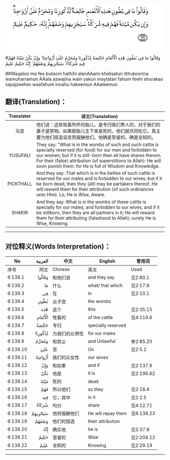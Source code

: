 ![006:139](images/006_139.gif)

#وَقَالُوا مَا فِي بُطُونِ هَٰذِهِ الْأَنْعَامِ خَالِصَةٌ لِذُكُورِنَا وَمُحَرَّمٌ عَلَىٰ أَزْوَاجِنَا ۖ وَإِنْ يَكُنْ مَيْتَةً فَهُمْ فِيهِ شُرَكَاءُ ۚ سَيَجْزِيهِمْ وَصْفَهُمْ ۚ إِنَّهُ حَكِيمٌ عَلِيمٌ

##Waqaloo ma fee butooni hathihi alanAAami khalisatun lithukoorina wamuharramun AAala azwajina wain yakun maytatan fahum feehi shurakao sayajzeehim wasfahum innahu hakeemun AAaleemun 

## 翻译(Translation)：

| Translator | 译文(Translation)                                            |
| :--------: | ------------------------------------------------------------ |
|    马坚    | 他们说：这些牲畜所怀的胎儿，是专归我们男人的，对于我们的妻子是禁物。如果那胎儿生下来是死的，他们就共同吃它。真主要为他们捏造谣言而报酬他们。他确是至睿的，确是全知的。 |
|  YUSUFALI  | They say: "What is in the wombs of such and such cattle is specially reserved (for food) for our men and forbidden to our women; but if it is still-born then all have shares therein. For their (false) attribution (of superstitions to Allah): He will soon punish them: for He is full of Wisdom and Knowledge. |
| PICKTHALL  | And they say: That which is in the bellies of such cattle is reserved for our males and is forbidden to our wives; but if it be born dead, then they (all) may be partakers thereof. He will reward them for their attribution (of such ordinances unto Him). Lo, He is Wise, Aware. |
|   SHAKIR   | And they say: What is in the wombs of these cattle is specially for our males, and forbidden to our wives, and if it be stillborn, then they are all partners in it; He will reward them for their attributing (falsehood to Allah); surely He is Wise, Knowing. |

---

## 对位释义(Words Interpretation)：

| No   | العربية | 中文    | English | 曾用词 |
| ---- | ------: | ------- | ------- | ------ |
| 序号 |    阿文 | Chinese | 英文    | Used   |
| 6:139.1  | وَقَالُوا  | 和他们说       | and they say       | 见2:80.1   |
| 6:139.2  | مَا      | 什么           | what/ that which   | 见2:17.8   |
| 6:139.3  | فِي      | 在             | in                 | 见2:10.1   |
| 6:139.4  | بُطُونِ    | 众子宫         | the wombs          |            |
| 6:139.5  | هَٰذِهِ     | 这个           | this               | 见2:35.15  |
| 6:139.6  | الْأَنْعَامِ | 牲畜的         | of the cattle      | 见4:119.6  |
| 6:139.7  | خَالِصَةٌ   | 专归           | specially reserved |            |
| 6:139.8  | لِذُكُورِنَا | 为我们的众男性 | for our males      |            |
| 6:139.9  | وَمُحَرَّمٌ   | 和禁止         | and Unlawful       | 参2:85.20  |
| 6:139.10 | عَلَىٰ     | 至             | On                 | 见2:5.2    |
| 6:139.11 | أَزْوَاجِنَا | 我们的众女性   | our wives          |            |
| 6:139.12 | وَإِنْ     | 和如果         | and if             | 见2:137.9  |
| 6:139.13 | يَكُنْ     | 他是           | it is              | 见2:196.62 |
| 6:139.14 | مَيْتَةً    | 死的           | dead               |            |
| 6:139.15 | فَهُمْ     | 所以他们       | so they            | 见2:18.4   |
| 6:139.16 | فِيهِ     | 它，其中       | in it              | 见2:2.5    |
| 6:139.17 | شُرَكَاءُ   | 均分           | share              | 见4:12.71  |
| 6:139.18 | سَيَجْزِيهِمْ | 他将报酬他们   | He will repay them | 见6:138.23 |
| 6:139.19 | وَصْفَهُمْ   | 他们的捏造     | their attribution  |            |
| 6:139.20 | إِنَّهُ     | 确实他         | he is              | 见2:37.8   |
| 6:139.21 | حَكِيمٌ    | 至睿的         | Wise               | 见2:209.12 |
| 6:139.22 | عَلِيمٌ    | 全知的         | Knowing            | 见2:29.19  |

---

